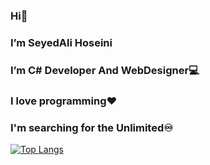 ### Hi👋
### I’m SeyedAli Hoseini
### I’m C# Developer And WebDesigner💻
### I love programming❤️
### I'm searching for the Unlimited♾️
[![Top Langs](https://github-readme-stats.vercel.app/api/top-langs/?username=sseeyyeedd&show_icons=true&theme=dark)](https://github.com/sseeyyeedd/sseeyyeedd)
<!--
**sseeyyeedd/sseeyyeedd** is a ✨ _special_ ✨ repository because its `README.md` (this file) appears on your GitHub profile.

Here are some ideas to get you started:

- 🔭 I’m currently working on ...
- 🌱 I’m currently learning ...
- 👯 I’m looking to collaborate on ...
- 🤔 I’m looking for help with ...
- 💬 Ask me about ...
- 📫 How to reach me: ...
- 😄 Pronouns: ...
- ⚡ Fun fact: ...
-->
